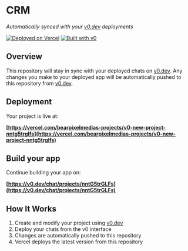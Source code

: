 # CRM

*Automatically synced with your [v0.dev](https://v0.dev) deployments*

[![Deployed on Vercel](https://img.shields.io/badge/Deployed%20on-Vercel-black?style=for-the-badge&logo=vercel)](https://vercel.com/bearpixelmedias-projects/v0-new-project-nntg5trglfs)
[![Built with v0](https://img.shields.io/badge/Built%20with-v0.dev-black?style=for-the-badge)](https://v0.dev/chat/projects/nntG5trGLFs)

## Overview

This repository will stay in sync with your deployed chats on [v0.dev](https://v0.dev).
Any changes you make to your deployed app will be automatically pushed to this repository from [v0.dev](https://v0.dev).

## Deployment

Your project is live at:

**[https://vercel.com/bearpixelmedias-projects/v0-new-project-nntg5trglfs](https://vercel.com/bearpixelmedias-projects/v0-new-project-nntg5trglfs)**

## Build your app

Continue building your app on:

**[https://v0.dev/chat/projects/nntG5trGLFs](https://v0.dev/chat/projects/nntG5trGLFs)**

## How It Works

1. Create and modify your project using [v0.dev](https://v0.dev)
2. Deploy your chats from the v0 interface
3. Changes are automatically pushed to this repository
4. Vercel deploys the latest version from this repository
